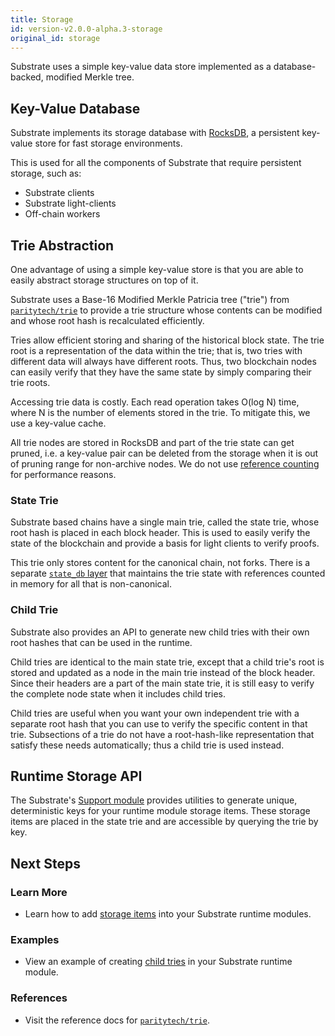 ```yaml
---
title: Storage
id: version-v2.0.0-alpha.3-storage
original_id: storage
---
```


Substrate uses a simple key-value data store implemented as a database-backed,
modified Merkle tree.

## Key-Value Database

Substrate implements its storage database with [RocksDB](https://rocksdb.org/),
a persistent key-value store for fast storage environments.

This is used for all the components of Substrate that require persistent
storage, such as:

- Substrate clients
- Substrate light-clients
- Off-chain workers

## Trie Abstraction

One advantage of using a simple key-value store is that you are able to easily
abstract storage structures on top of it.

Substrate uses a Base-16 Modified Merkle Patricia tree ("trie") from
[`paritytech/trie`](https://github.com/paritytech/trie) to provide a trie
structure whose contents can be modified and whose root hash is recalculated
efficiently.

Tries allow efficient storing and sharing of the historical block state. The
trie root is a representation of the data within the trie; that is, two tries
with different data will always have different roots. Thus, two blockchain nodes
can easily verify that they have the same state by simply comparing their trie
roots.

Accessing trie data is costly. Each read operation takes O(log N) time, where N
is the number of elements stored in the trie. To mitigate this, we use a
key-value cache.

All trie nodes are stored in RocksDB and part of the trie state can get pruned,
i.e. a key-value pair can be deleted from the storage when it is out of pruning
range for non-archive nodes. We do not use [reference
counting](http://en.wikipedia.org/wiki/Reference_counting) for performance
reasons.

### State Trie

Substrate based chains have a single main trie, called the state trie, whose
root hash is placed in each block header. This is used to easily verify the
state of the blockchain and provide a basis for light clients to verify proofs.

This trie only stores content for the canonical chain, not forks. There is a
separate [`state_db`
layer](https://crates.parity.io/sc_state_db/index.html) that
maintains the trie state with references counted in memory for all that is
non-canonical.

### Child Trie

Substrate also provides an API to generate new child tries with their own root
hashes that can be used in the runtime.

Child tries are identical to the main state trie, except that a child trie's
root is stored and updated as a node in the main trie instead of the block
header. Since their headers are a part of the main state trie, it is still easy
to verify the complete node state when it includes child tries.

Child tries are useful when you want your own independent trie with a separate
root hash that you can use to verify the specific content in that trie.
Subsections of a trie do not have a root-hash-like representation that satisfy
these needs automatically; thus a child trie is used instead.

## Runtime Storage API

The Substrate's [Support
module](https://crates.parity.io/frame_support/index.html) provides
utilities to generate unique, deterministic keys for your runtime module storage
items. These storage items are placed in the state trie and are accessible by
querying the trie by key.

## Next Steps

### Learn More

- Learn how to add [storage items](development/module/storage.md) into your
  Substrate runtime modules.

### Examples

- View an example of creating [child tries](https://substrate.dev/recipes/3-entrees/storage-api/childtries.html) in your Substrate runtime module.

### References

- Visit the reference docs for
  [`paritytech/trie`](https://crates.parity.io/trie_db/trait.Trie.html).
